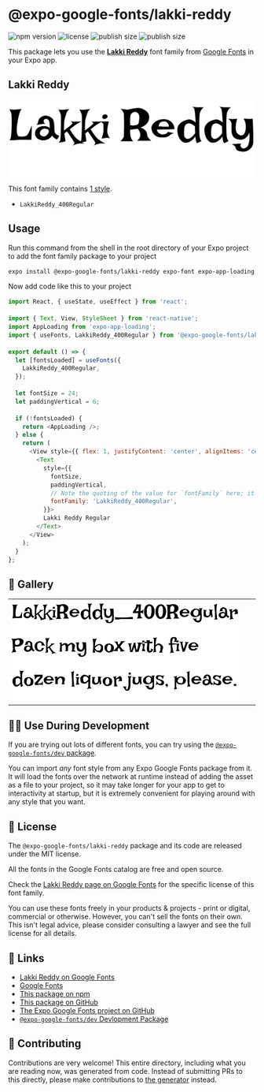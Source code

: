 # @expo-google-fonts/lakki-reddy

![npm version](https://flat.badgen.net/npm/v/@expo-google-fonts/lakki-reddy)
![license](https://flat.badgen.net/github/license/expo/google-fonts)
![publish size](https://flat.badgen.net/packagephobia/install/@expo-google-fonts/lakki-reddy)
![publish size](https://flat.badgen.net/packagephobia/publish/@expo-google-fonts/lakki-reddy)

This package lets you use the [**Lakki Reddy**](https://fonts.google.com/specimen/Lakki+Reddy) font family from [Google Fonts](https://fonts.google.com/) in your Expo app.

## Lakki Reddy

![Lakki Reddy](./font-family.png)

This font family contains [1 style](#-gallery).

- `LakkiReddy_400Regular`

## Usage

Run this command from the shell in the root directory of your Expo project to add the font family package to your project
```sh
expo install @expo-google-fonts/lakki-reddy expo-font expo-app-loading
```

Now add code like this to your project
```js
import React, { useState, useEffect } from 'react';

import { Text, View, StyleSheet } from 'react-native';
import AppLoading from 'expo-app-loading';
import { useFonts, LakkiReddy_400Regular } from '@expo-google-fonts/lakki-reddy';

export default () => {
  let [fontsLoaded] = useFonts({
    LakkiReddy_400Regular,
  });

  let fontSize = 24;
  let paddingVertical = 6;

  if (!fontsLoaded) {
    return <AppLoading />;
  } else {
    return (
      <View style={{ flex: 1, justifyContent: 'center', alignItems: 'center' }}>
        <Text
          style={{
            fontSize,
            paddingVertical,
            // Note the quoting of the value for `fontFamily` here; it expects a string!
            fontFamily: 'LakkiReddy_400Regular',
          }}>
          Lakki Reddy Regular
        </Text>
      </View>
    );
  }
};

```

## 🔡 Gallery


||||
|-|-|-|
|![LakkiReddy_400Regular](./LakkiReddy_400Regular.ttf.png)||||


## 👩‍💻 Use During Development

If you are trying out lots of different fonts, you can try using the [`@expo-google-fonts/dev` package](https://github.com/expo/google-fonts/tree/master/font-packages/dev#readme).

You can import *any* font style from any Expo Google Fonts package from it. It will load the fonts
over the network at runtime instead of adding the asset as a file to your project, so it may take longer
for your app to get to interactivity at startup, but it is extremely convenient
for playing around with any style that you want.

## 📖 License

The `@expo-google-fonts/lakki-reddy` package and its code are released under the MIT license.

All the fonts in the Google Fonts catalog are free and open source.

Check the [Lakki Reddy page on Google Fonts](https://fonts.google.com/specimen/Lakki+Reddy) for the specific license of this font family.

You can use these fonts freely in your products & projects - print or digital, commercial or otherwise. However, you can't sell the fonts on their own. This isn't legal advice, please consider consulting a lawyer and see the full license for all details.

## 🔗 Links

- [Lakki Reddy on Google Fonts](https://fonts.google.com/specimen/Lakki+Reddy)
- [Google Fonts](https://fonts.google.com/)
- [This package on npm](https://www.npmjs.com/package/@expo-google-fonts/lakki-reddy)
- [This package on GitHub](https://github.com/expo/google-fonts/tree/master/font-packages/lakki-reddy)
- [The Expo Google Fonts project on GitHub](https://github.com/expo/google-fonts)
- [`@expo-google-fonts/dev` Devlopment Package](https://github.com/expo/google-fonts/tree/master/font-packages/dev)

## 🤝 Contributing

Contributions are very welcome! This entire directory, including what you are reading now, was generated from code. Instead of submitting PRs to this directly, please make contributions to [the generator](https://github.com/expo/google-fonts/tree/master/packages/generator) instead.
